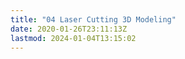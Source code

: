 ```yaml
---
title: "04 Laser Cutting 3D Modeling"
date: 2020-01-26T23:11:13Z
lastmod: 2024-01-04T13:15:02
---
```

